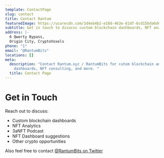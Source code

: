 ```yaml
---
template: ContactPage
slug: contact
title: Contact Rantum
featuredImage: https://ucarecdn.com/1d4eb4b2-e18d-463e-81df-6cd15bda6d6f/
subtitle: Get in touch to disucss custom blockchain dashboards, NFT analytics, and more
address: |-
  6 Qwerty Bypass,
  Origin City, CryptoVoxels
phone: "1"
email: "@RantumBits"
locations: []
meta:
  description: "Contact Rantum.xyz / RantumBits for cutom blockchain analytics &
    dashboards, NFT consulting, and more. "
  title: Contact Page
---
```

# Get in Touch

Reach out to discuss:

* Custom blockchain dashboards
* NFT Analytics
* 3aNFT Podcast
* NFT Dashboard suggestions
* Other crypto opportunities

Also feel free to contact [@RantumBits on Twitter](https://twitter.com/rantumbits)